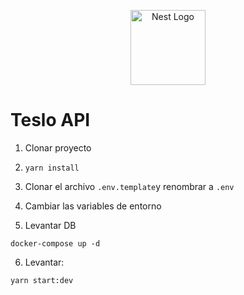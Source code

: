 <p align="center">
  <a href="http://nestjs.com/" target="blank"><img src="https://nestjs.com/img/logo-small.svg" width="120" alt="Nest Logo" /></a>
</p>

# Teslo API

1. Clonar proyecto

2. `yarn install`

3. Clonar el archivo `.env.template`y renombrar a `.env`

4. Cambiar las variables de entorno

5. Levantar DB

```
docker-compose up -d
```

6. Levantar:

```
yarn start:dev
```
